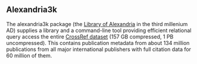 ## Alexandria3k

The alexandria3k package (the
[Library of Alexandria](https://en.wikipedia.org/wiki/Library_of_Alexandria)
in the third millenium AD)
supplies a library and a command-line tool providing efficient relational
query access the entire
[CrossRef dataset](https://www.nature.com/articles/d41586-022-02926-y)
(157 GB compressed, 1 PB uncompressed).
This contains publication metadata from about 134 million publications from
all major international publishers with full citation data for 60 million
of them.
